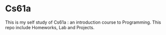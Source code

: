 # Cs61a
This is my self study of Cs61a : an introduction course to Programming. This repo include Homeworks, Lab and Projects.

